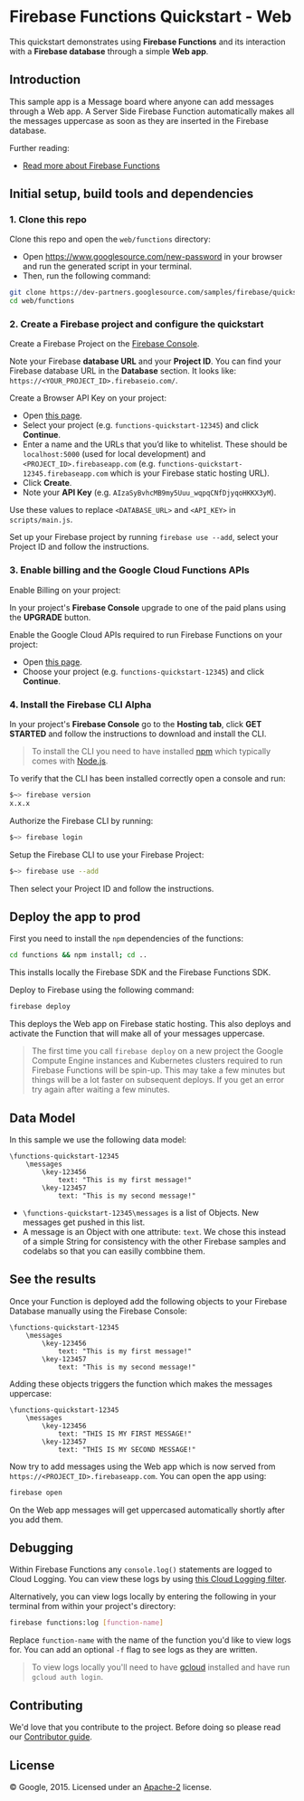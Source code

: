 # Firebase Functions Quickstart - Web

This quickstart demonstrates using **Firebase Functions** and its interaction with a **Firebase database** through a simple **Web app**.


## Introduction

This sample app is a Message board where anyone can add messages through a Web app.
A Server Side Firebase Function automatically makes all the messages uppercase as soon as they are inserted in the Firebase database.

Further reading:

 - [Read more about Firebase Functions](https://developers.google.com/firebase/docs/functions/)


## Initial setup, build tools and dependencies

### 1. Clone this repo

Clone this repo and open the `web/functions` directory:
 - Open https://www.googlesource.com/new-password in your browser and run the generated script in your terminal.
 - Then, run the following command:

```bash
git clone https://dev-partners.googlesource.com/samples/firebase/quickstart/web/
cd web/functions
```


### 2. Create a Firebase project and configure the quickstart

Create a Firebase Project on the [Firebase Console](http://g.co/firebase).

Note your Firebase **database URL** and your **Project ID**. You can find your Firebase database URL in the **Database** section. It looks like:
`https://<YOUR_PROJECT_ID>.firebaseio.com/`.

Create a Browser API Key on your project:

 - Open [this page](https://console.developers.google.com/apis/credentials/key?type=CLIENT_SIDE&project=_).
 - Select your project (e.g. `functions-quickstart-12345`) and click **Continue**.
 - Enter a name and the URLs that you’d like to whitelist. These should be `localhost:5000` (used for local development) and `<PROJECT_ID>.firebaseapp.com` (e.g. `functions-quickstart-12345.firebaseapp.com` which is your Firebase static hosting URL).
 - Click **Create**.
 - Note your **API Key** (e.g. `AIzaSyBvhcMB9my5Uuu_wqpqCNfDjyqoHKKX3yM`).

Use these values to replace `<DATABASE_URL>` and `<API_KEY>` in `scripts/main.js`.

Set up your Firebase project by running `firebase use --add`, select your Project ID and follow the instructions.


### 3. Enable billing and the Google Cloud Functions APIs

Enable Billing on your project:

In your project's **Firebase Console** upgrade to one of the paid plans using the **UPGRADE** button.

Enable the Google Cloud APIs required to run Firebase Functions on your project:

 - Open [this page](https://console.developers.google.com/flows/enableapi?apiid=cloudfunctions).
 - Choose your project (e.g. `functions-quickstart-12345`) and click **Continue**.


### 4. Install the Firebase CLI Alpha

In your project's **Firebase Console** go to the **Hosting tab**, click **GET STARTED** and follow the instructions to download and install the CLI.

> To install the CLI you need to have installed [npm](https://www.npmjs.com/) which typically comes with [Node.js](https://nodejs.org).

To verify that the CLI has been installed correctly open a console and run:

```bash
$~> firebase version
x.x.x
```

Authorize the Firebase CLI by running:

```bash
$~> firebase login
```

Setup the Firebase CLI to use your Firebase Project:

```bash
$~> firebase use --add
```

Then select your Project ID and follow the instructions.


## Deploy the app to prod

First you need to install the `npm` dependencies of the functions:

```bash
cd functions && npm install; cd ..
```

This installs locally the Firebase SDK and the Firebase Functions SDK.

Deploy to Firebase using the following command:

```bash
firebase deploy
```

This deploys the Web app on Firebase static hosting.
This also deploys and activate the Function that will make all of your messages uppercase.

> The first time you call `firebase deploy` on a new project the Google Compute Engine instances and Kubernetes clusters required to run Firebase Functions will be spin-up. This may take a few minutes but things will be a lot faster on subsequent deploys. If you get an error try again after waiting a few minutes.

## Data Model

In this sample we use the following data model:

```
\functions-quickstart-12345
    \messages
        \key-123456
            text: "This is my first message!"
        \key-123457
            text: "This is my second message!"
```

 - `\functions-quickstart-12345\messages` is a list of Objects. New messages get pushed in this list.
 - A message is an Object with one attribute: `text`. We chose this instead of a simple String for consistency with the other Firebase samples and codelabs so that you can easilly combbine them.

## See the results

Once your Function is deployed add the following objects to your Firebase Database manually using the Firebase Console:

```
\functions-quickstart-12345
    \messages
        \key-123456
            text: "This is my first message!"
        \key-123457
            text: "This is my second message!"
```

Adding these objects triggers the function which makes the messages uppercase:

```
\functions-quickstart-12345
    \messages
        \key-123456
            text: "THIS IS MY FIRST MESSAGE!"
        \key-123457
            text: "THIS IS MY SECOND MESSAGE!"
```

Now try to add messages using the Web app which is now served from `https://<PROJECT_ID>.firebaseapp.com`. You can open the app using:

```bash
firebase open
```

On the Web app messages will get uppercased automatically shortly after you add them.


## Debugging

Within Firebase Functions any `console.log()` statements are logged to Cloud Logging. You can view these logs by using [this Cloud Logging filter](https://console.developers.google.com/logs?project=_&service=cloudfunctions.googleapis.com).

Alternatively, you can view logs locally by entering the following in your terminal from within your project's directory:

```bash
firebase functions:log [function-name]
```

Replace `function-name` with the name of the function you'd like to view logs for. You can add an optional `-f` flag to see logs as they are written.

> To view logs locally you'll need to have [gcloud](https://cloud.google.com/sdk/) installed and have run `gcloud auth login`.


## Contributing

We'd love that you contribute to the project. Before doing so please read our [Contributor guide](../CONTRIBUTING.md).


## License

© Google, 2015. Licensed under an [Apache-2](../LICENSE) license.
